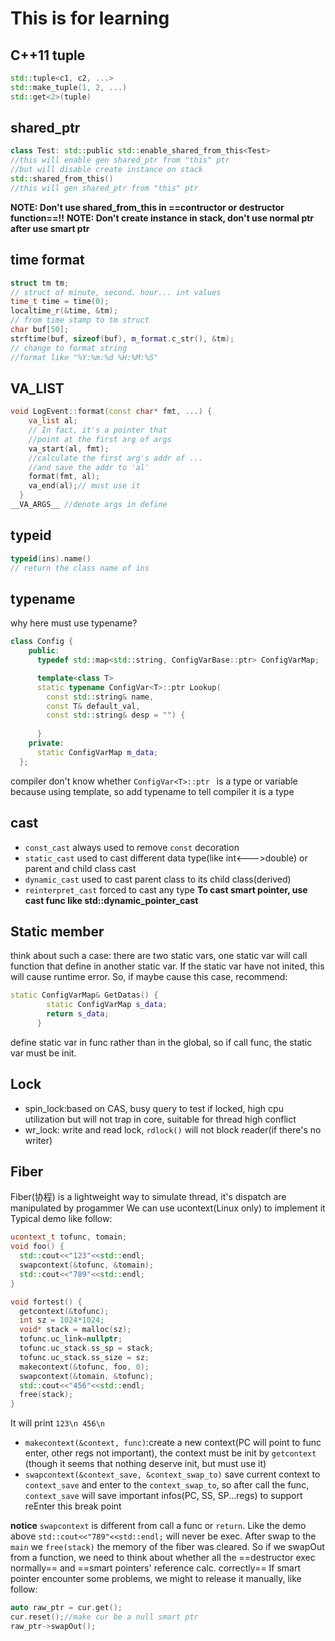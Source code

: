 # This is for learning
## C++11 tuple
```cpp
std::tuple<c1, c2, ...>
std::make_tuple(1, 2, ...)
std::get<2>(tuple)
```
## shared_ptr
```cpp
class Test: std::public std::enable_shared_from_this<Test>
//this will enable gen shared_ptr from "this" ptr
//but will disable create instance on stack
std::shared_from_this()
//this will gen shared_ptr from "this" ptr
```
**NOTE: Don't use shared_from_this in ==contructor or destructor function==!!**
**NOTE: Don't create instance in stack, don't use normal ptr after use smart ptr**
## time format
```cpp
struct tm tm;
// struct of minute, second. hour... int values
time_t time = time(0);
localtime_r(&time, &tm);
// from time stamp to tm struct
char buf[50];
strftime(buf, sizeof(buf), m_format.c_str(), &tm);
// change to format string
//format like "%Y:%m:%d %H:%M:%S"
```
## VA_LIST
```cpp
void LogEvent::format(const char* fmt, ...) {
    va_list al;
    // In fact, it's a pointer that 
    //point at the first arg of args
    va_start(al, fmt);
    //calculate the first arg's addr of ... 
    //and save the addr to 'al'
    format(fmt, al);
    va_end(al);// must use it
  }
__VA_ARGS__ //denote args in define
```
## typeid
```cpp
typeid(ins).name()
// return the class name of ins
```
## typename
why here must use typename?
```cpp
class Config {
    public:
      typedef std::map<std::string, ConfigVarBase::ptr> ConfigVarMap;

      template<class T>
      static typename ConfigVar<T>::ptr Lookup(
        const std::string& name, 
        const T& default_val,
        const std::string& desp = "") {
          
      }
    private:
      static ConfigVarMap m_data;
  };
```
compiler don't know whether `ConfigVar<T>::ptr ` is a type or variable because using template, so add typename to tell compiler it is a type
## cast
- `const_cast` always used to remove `const` decoration
- `static_cast` used to cast different data type(like int<--->double) or parent and child class cast
- `dynamic_cast` used to cast parent class to its child class(derived)
- `reinterpret_cast` forced to cast any type
**To cast smart pointer, use cast func like std::dynamic_pointer_cast**

## Static member
think about such a case:
there are two static vars, one static var will call function that define in another static var. If the static var have not inited, this will cause runtime error. So, if maybe cause this case, recommend:
```cpp
static ConfigVarMap& GetDatas() {
        static ConfigVarMap s_data;
        return s_data;
      }
```
define static var in func rather than in the global, so if call func, the static var must be init.

## Lock
- spin_lock:based on CAS, busy query to test if locked, high cpu utilization but will not trap in core, suitable for thread high conflict
- wr_lock: write and read lock, `rdlock()` will not block reader(if there's no writer)

## Fiber
Fiber(协程) is a lightweight way to simulate thread, it's dispatch are manipulated by progammer
We can use ucontext(Linux only) to implement it
Typical demo like follow:
```cpp
ucontext_t tofunc, tomain;
void foo() {
  std::cout<<"123"<<std::endl;
  swapcontext(&tofunc, &tomain);
  std::cout<<"789"<<std::endl;
}

void fortest() {
  getcontext(&tofunc);
  int sz = 1024*1024;
  void* stack = malloc(sz);
  tofunc.uc_link=nullptr;
  tofunc.uc_stack.ss_sp = stack;
  tofunc.uc_stack.ss_size = sz;
  makecontext(&tofunc, foo, 0);
  swapcontext(&tomain, &tofunc);
  std::cout<<"456"<<std::endl;
  free(stack);
}
```
It will print `123\n 456\n`
- `makecontext(&context, func)`:create a new context(PC will point to func enter, other regs not important), the context must be init by `getcontext` (though it seems that nothing deserve init, but must use it)
- `swapcontext(&context_save, &context_swap_to)` save current context to `context_save` and enter to the `context_swap_to`, so after call the func, `context_save` will save important infos(PC, SS, SP...regs) to support reEnter this break point

**notice** `swapcontext` is different from call a func or `return`. Like the demo above `std::cout<<"789"<<std::endl;` will never be exec. After swap to the `main` we `free(stack)` the memory of the fiber was cleared. So if we swapOut from a function, we need to think about whether all the ==destructor exec normally== and ==smart pointers' reference calc. correctly==
If smart pointer encounter some problems, we might to release it manually, like follow:
```cpp
auto raw_ptr = cur.get();
cur.reset();//make cur be a null smart ptr
raw_ptr->swapOut();
```
